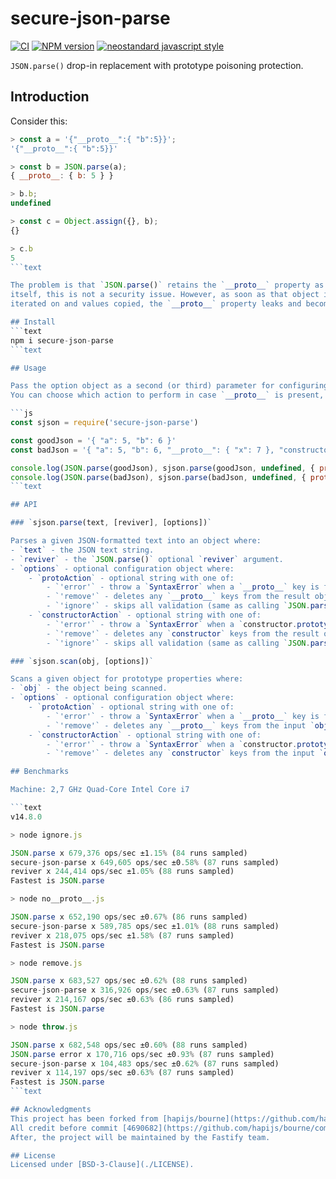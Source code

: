 # secure-json-parse

[![CI](https://github.com/fastify/secure-json-parse/actions/workflows/ci.yml/badge.svg?branch=main)](https://github.com/fastify/secure-json-parse/actions/workflows/ci.yml)
[![NPM version](https://img.shields.io/npm/v/secure-json-parse.svg?style=flat)](https://www.npmjs.com/package/secure-json-parse)
[![neostandard javascript style](https://img.shields.io/badge/code_style-neostandard-brightgreen?style=flat)](https://github.com/neostandard/neostandard)

`JSON.parse()` drop-in replacement with prototype poisoning protection.

## Introduction

Consider this:

```js
> const a = '{"__proto__":{ "b":5}}';
'{"__proto__":{ "b":5}}'

> const b = JSON.parse(a);
{ __proto__: { b: 5 } }

> b.b;
undefined

> const c = Object.assign({}, b);
{}

> c.b
5
```text

The problem is that `JSON.parse()` retains the `__proto__` property as a plain object key. By
itself, this is not a security issue. However, as soon as that object is assigned to another or
iterated on and values copied, the `__proto__` property leaks and becomes the object's prototype.

## Install
```text
npm i secure-json-parse
```text

## Usage

Pass the option object as a second (or third) parameter for configuring the action to take in case of a bad JSON, if nothing is configured, the default is to throw a `SyntaxError`.<br/>
You can choose which action to perform in case `__proto__` is present, and in case `constructor.prototype` is present.

```js
const sjson = require('secure-json-parse')

const goodJson = '{ "a": 5, "b": 6 }'
const badJson = '{ "a": 5, "b": 6, "__proto__": { "x": 7 }, "constructor": {"prototype": {"bar": "baz"} } }'

console.log(JSON.parse(goodJson), sjson.parse(goodJson, undefined, { protoAction: 'remove', constructorAction: 'remove' }))
console.log(JSON.parse(badJson), sjson.parse(badJson, undefined, { protoAction: 'remove', constructorAction: 'remove' }))
```text

## API

### `sjson.parse(text, [reviver], [options])`

Parses a given JSON-formatted text into an object where:
- `text` - the JSON text string.
- `reviver` - the `JSON.parse()` optional `reviver` argument.
- `options` - optional configuration object where:
    - `protoAction` - optional string with one of:
        - `'error'` - throw a `SyntaxError` when a `__proto__` key is found. This is the default value.
        - `'remove'` - deletes any `__proto__` keys from the result object.
        - `'ignore'` - skips all validation (same as calling `JSON.parse()` directly).
    - `constructorAction` - optional string with one of:
        - `'error'` - throw a `SyntaxError` when a `constructor.prototype` key is found. This is the default value.
        - `'remove'` - deletes any `constructor` keys from the result object.
        - `'ignore'` - skips all validation (same as calling `JSON.parse()` directly).

### `sjson.scan(obj, [options])`

Scans a given object for prototype properties where:
- `obj` - the object being scanned.
- `options` - optional configuration object where:
    - `protoAction` - optional string with one of:
        - `'error'` - throw a `SyntaxError` when a `__proto__` key is found. This is the default value.
        - `'remove'` - deletes any `__proto__` keys from the input `obj`.
    - `constructorAction` - optional string with one of:
        - `'error'` - throw a `SyntaxError` when a `constructor.prototype` key is found. This is the default value.
        - `'remove'` - deletes any `constructor` keys from the input `obj`.

## Benchmarks

Machine: 2,7 GHz Quad-Core Intel Core i7

```text
v14.8.0

> node ignore.js

JSON.parse x 679,376 ops/sec ±1.15% (84 runs sampled)
secure-json-parse x 649,605 ops/sec ±0.58% (87 runs sampled)
reviver x 244,414 ops/sec ±1.05% (88 runs sampled)
Fastest is JSON.parse

> node no__proto__.js

JSON.parse x 652,190 ops/sec ±0.67% (86 runs sampled)
secure-json-parse x 589,785 ops/sec ±1.01% (88 runs sampled)
reviver x 218,075 ops/sec ±1.58% (87 runs sampled)
Fastest is JSON.parse

> node remove.js

JSON.parse x 683,527 ops/sec ±0.62% (88 runs sampled)
secure-json-parse x 316,926 ops/sec ±0.63% (87 runs sampled)
reviver x 214,167 ops/sec ±0.63% (86 runs sampled)
Fastest is JSON.parse

> node throw.js

JSON.parse x 682,548 ops/sec ±0.60% (88 runs sampled)
JSON.parse error x 170,716 ops/sec ±0.93% (87 runs sampled)
secure-json-parse x 104,483 ops/sec ±0.62% (87 runs sampled)
reviver x 114,197 ops/sec ±0.63% (87 runs sampled)
Fastest is JSON.parse
```text

## Acknowledgments
This project has been forked from [hapijs/bourne](https://github.com/hapijs/bourne).
All credit before commit [4690682](https://github.com/hapijs/bourne/commit/4690682c6cdaa06590da7b2485d5df91c09da889) goes to the hapijs/bourne project contributors.
After, the project will be maintained by the Fastify team.

## License
Licensed under [BSD-3-Clause](./LICENSE).
